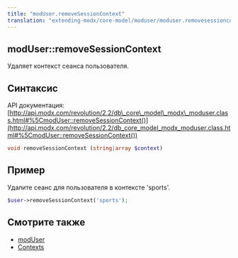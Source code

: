```yaml
---
title: "modUser.removeSessionContext"
translation: "extending-modx/core-model/moduser/moduser.removesessioncontext"
---
```


## modUser::removeSessionContext

Удаляет контекст сеанса пользователя.

## Синтаксис

API документация: [http://api.modx.com/revolution/2.2/db\_core\_model\_modx\_moduser.class.html#%5CmodUser::removeSessionContext()](http://api.modx.com/revolution/2.2/db_core_model_modx_moduser.class.html#%5CmodUser::removeSessionContext())

``` php
void removeSessionContext (string|array $context)
```

## Пример

Удалите сеанс для пользователя в контексте 'sports'.

``` php
$user->removeSessionContext('sports');
```

## Смотрите также

- [modUser](developing-in-modx/other-development-resources/class-reference/moduser "modUser")
- [Contexts](building-sites/contexts "Contexts")
